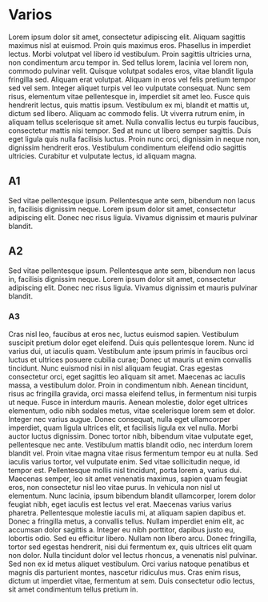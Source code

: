 # Varios

Lorem ipsum dolor sit amet, consectetur adipiscing elit. Aliquam sagittis maximus nisl at euismod. Proin quis maximus eros. Phasellus in imperdiet lectus. Morbi volutpat vel libero id vestibulum. Proin sagittis ultricies urna, non condimentum arcu tempor in. Sed tellus lorem, lacinia vel lorem non, commodo pulvinar velit. Quisque volutpat sodales eros, vitae blandit ligula fringilla sed. Aliquam erat volutpat. Aliquam in eros vel felis pretium tempor sed vel sem. Integer aliquet turpis vel leo vulputate consequat. Nunc sem risus, elementum vitae pellentesque in, imperdiet sit amet leo.
Fusce quis hendrerit lectus, quis mattis ipsum. Vestibulum ex mi, blandit et mattis ut, dictum sed libero. Aliquam ac commodo felis. Ut viverra rutrum enim, in aliquam tellus scelerisque sit amet. Nulla convallis lectus eu turpis faucibus, consectetur mattis nisi tempor. Sed at nunc ut libero semper sagittis. Duis eget ligula quis nulla facilisis luctus. Proin nunc orci, dignissim in neque non, dignissim hendrerit eros. Vestibulum condimentum eleifend odio sagittis ultricies. Curabitur et vulputate lectus, id aliquam magna.

## A1
Sed vitae pellentesque ipsum. Pellentesque ante sem, bibendum non lacus in, facilisis dignissim neque. Lorem ipsum dolor sit amet, consectetur adipiscing elit. Donec nec risus ligula. Vivamus dignissim et mauris pulvinar blandit.

## A2
Sed vitae pellentesque ipsum. Pellentesque ante sem, bibendum non lacus in, facilisis dignissim neque. Lorem ipsum dolor sit amet, consectetur adipiscing elit. Donec nec risus ligula. Vivamus dignissim et mauris pulvinar blandit.

### A3
Cras nisl leo, faucibus at eros nec, luctus euismod sapien. Vestibulum suscipit pretium dolor eget eleifend. Duis quis pellentesque lorem. Nunc id varius dui, ut iaculis quam. Vestibulum ante ipsum primis in faucibus orci luctus et ultrices posuere cubilia curae; Donec ut mauris ut enim convallis tincidunt. Nunc euismod nisi in nisl aliquam feugiat. Cras egestas consectetur orci, eget sagittis leo aliquam sit amet. Maecenas ac iaculis massa, a vestibulum dolor. Proin in condimentum nibh. Aenean tincidunt, risus ac fringilla gravida, orci massa eleifend tellus, in fermentum nisi turpis ut neque. Fusce in interdum mauris. Aenean molestie, dolor eget ultrices elementum, odio nibh sodales metus, vitae scelerisque lorem sem et dolor.
Integer nec varius augue. Donec consequat, nulla eget ullamcorper imperdiet, quam ligula ultrices elit, et facilisis ligula ex vel nulla. Morbi auctor luctus dignissim. Donec tortor nibh, bibendum vitae vulputate eget, pellentesque nec ante. Vestibulum mattis blandit odio, nec interdum lorem blandit vel. Proin vitae magna vitae risus fermentum tempor eu at nulla. Sed iaculis varius tortor, vel vulputate enim. Sed vitae sollicitudin neque, id tempor est. Pellentesque mollis nisl tincidunt, porta lorem a, varius dui. Maecenas semper, leo sit amet venenatis maximus, sapien quam feugiat eros, non consectetur nisl leo vitae purus.
In vehicula non nisl ut elementum. Nunc lacinia, ipsum bibendum blandit ullamcorper, lorem dolor feugiat nibh, eget iaculis est lectus vel erat. Maecenas varius varius pharetra. Pellentesque molestie iaculis mi, at aliquam sapien dapibus et. Donec a fringilla metus, a convallis tellus. Nullam imperdiet enim elit, ac accumsan dolor sagittis a. Integer eu nibh porttitor, dapibus justo eu, lobortis odio. Sed eu efficitur libero. Nullam non libero arcu. Donec fringilla, tortor sed egestas hendrerit, nisi dui fermentum ex, quis ultrices elit quam non dolor. Nulla tincidunt dolor vel lectus rhoncus, a venenatis nisl pulvinar. Sed non ex id metus aliquet vestibulum. Orci varius natoque penatibus et magnis dis parturient montes, nascetur ridiculus mus. Cras enim risus, dictum ut imperdiet vitae, fermentum at sem. Duis consectetur odio lectus, sit amet condimentum tellus pretium in.
